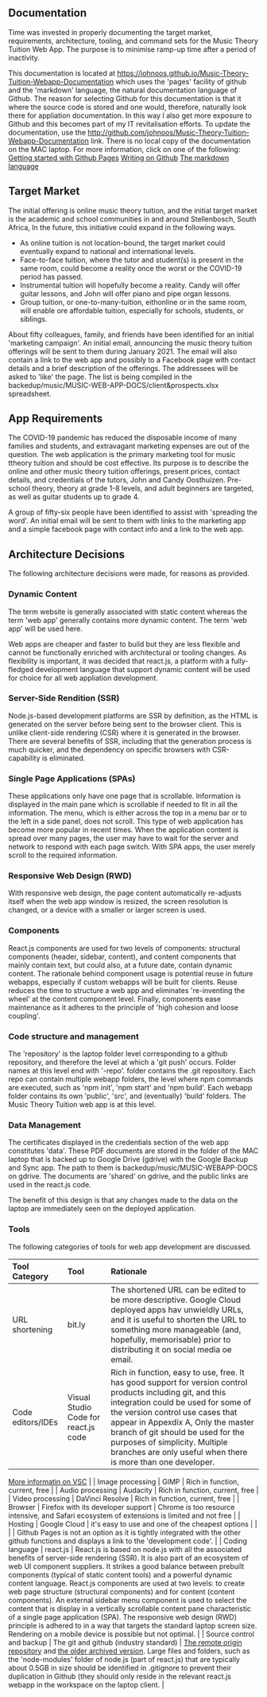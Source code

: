 ## Documentation
Time was invested in properly documenting the target market, requirements, architecture, tooling, and command sets for the Music Theory Tuition Web App. 
The purpose is to minimise ramp-up time after a period of inactivity.

This documentation is located 
at https://johnoos.github.io/Music-Theory-Tuition-Webapp-Documentation
which uses the 'pages' facility of github and the 'markdown' language, the 
natural documentation language of Github. 
The reason for selecting Github for this documentation is that it where the 
source code is stored and one would, therefore, naturally look there for appliation documentation. 
In this way I also get more exposure to Github and this becomes part of my IT revitalisation efforts.
To update the documentation, use the http://github.com/johnoos/Music-Theory-Tuition-Webapp-Documentation link. 
There is no local copy of the documentation on the MAC laptop. For more information, click on one of the following:
[Getting started with Github Pages](https://docs.github.com/en/github/working-with-github-pages/getting-started-with-github-pages) 
[Writing on Github](https://docs.github.com/en/github/writing-on-github)
[The markdown language](https://www.markdownguide.org/extended-syntax/)

## Target Market
The initial offering is online music theory tuition, and the initial target market is the academic and school communities in and around Stellenbosch, South Africa, In the future, this initiative could expand in the following ways.
* As online tuition is not location-bound, the target market could eventually expand to national and international levels.
* Face-to-face tuition, where the tutor and student(s) is present in the same room, could become a reality once the worst or the COVID-19 period has passed.
* Instrumental tuition will hopefully become a reality. Candy will offer guitar lessons, and John will offer piano and pipe organ lessons. 
* Group tuition, or one-to-many-tuition, eithonline or in the same room, will enable ore affordable tuition, especially for schools, students, or siblings.

About fifty colleagues, family, and friends have been identified for an initial 'marketing campaign'. An initial email, announcing the music theory tuition offerings will be sent to them during January 2021. The email will also contain a link to the web app and possibly to a Facebook page with contact details and a brief description of the offerings. The addressees will be asked to 'like' the page. The list is being compiled in the 
backedup/music/MUSIC-WEB-APP-DOCS/client&prospects.xlsx spreadsheet.

## App Requirements
The COVID-19 pandemic has reduced the disposable income of many families and students, and extravagant marketing expenses are out of the question. The web application is the primary marketing tool for music ttheory tuition and should be cost effective. Its purpose is to describe the online and other music theory tuition offerings, present prices, contact details, and credentials of the tutors, John and Candy Oosthuizen. Pre-school theory, theory at grade 1-8 levels, and adult beginners are targeted, as well as guitar students up to grade 4. 

A group of fifty-six people have been identified to assist with 'spreading the word'. An initial email will be sent to them with links to the marketing app and a simple facebook page with contact info and a link to the web app.

## Architecture Decisions
The following architecture decisions were made, for reasons as provided.

### Dynamic Content
The term website is generally associated with static content whereas the term 'web app' generally contains more dynamic content. The term 'web app' will be used here.

Web apps are cheaper and faster to build but they are less flexible and cannot be functionally enriched with architectural or tooling changes. As flexibility is important, it was decided that react.js, a platform with a fully-fledged development language that support dynamic content will be used for choice for all web appliation development.

### Server-Side Rendition (SSR)
Node.js-based development platforms are SSR by definition, as the HTML is generated on the server before being sent to the browser client. This is unlike client-side rendering (CSR) where it is generated in the browser. There are several benefits of SSR, including that the generation process is much quicker, and the dependency on specific browsers with CSR-capability is eliminated.

### Single Page Applications (SPAs)
These applications only have one page that is scrollable. Information is displayed in the main pane which is scrollable if needed to fit in all the information. The menu, which is either across the top in a menu bar or to the left in a side panel, does not scroll. This type of web application has become more popular in recent times. When the application content is spread over many pages, the user may have to wait for the server and network to respond with each page switch. With SPA apps, the user merely scroll to the required information.

### Responsive Web Design (RWD)
With responsive web design, the page content automatically re-adjusts itself when the web app window is resized, the screen resolution is changed, or a device with a smaller or larger screen is used.

### Components
React.js components are used for two levels of components: structural components (header, sidebar, content), and content components that mainly contain text, but could also, at a future date, contain dynamic content. The rationale behind component usage is potential reuse in future webapps, especially if custom webapps will be built for clients. Reuse reduces the time to structure a web app and eliminates 're-inventing the wheel' at the content component level. Finally, components ease maintenance as it adheres to the principle of 'high cohesion and loose coupling'.

### Code structure and management
The 'repository' is the laptop folder level corresponding to a github repository, and therefore the level at which a 'git push' occurs. Folder names at this level end with '-repo'. folder contains the .git repository. Each repo can contain multiple webapp folders, the level where npm commands are executed, such as 'npm init', 'npm start' and 'npm build'. Each webapp folder contains its own 'public', 'src', and (eventually) 'build' folders.
The Music Theory Tuition web app is at this level.

### Data Management
The certificates displayed in the credentials section of the web app constitutes 'data'. These PDF documents are stored in the folder of the MAC laptop that is backed up to Google Drive (gdrive) with the Google Backup and Sync app. The path to them is backedup/music/MUSIC-WEBAPP-DOCS on gdrive. The documents are 'shared' on gdrive, and the public links are used in the react.js code.

The benefit of this design is that any changes made to the data on the laptop are immediately seen on the deployed application.

### Tools
The following categories of tools for web app development are discussed.

| Tool Category | Tool | Rationale |
| :-- | :-- | :-- |
| URL shortening | bit.ly | The shortened URL can be edited to be more descriptive. Google Cloud deployed apps hav unwieldly URLs, and it is useful to shorten the URL to something more manageable (and, hopefully, memorisable) prior to distributing it on social media oe email. |
| Code editors/IDEs | Visual Studio Code for react.js code | Rich in function, easy to use, free. It has good support for version control products including git, and this integration could be used for some of the version control use cases that appear in Appexdix A, Only the master branch of git should be used for the purposes of simplicity. Multiple branches are only useful when there is more than one developer. 

[More informatin on VSC](https://code.visualstudio.com/docs#vscode) |
| Image processing | GIMP | Rich in function, current, free |
| Audio processing | Audacity | Rich in function, current, free |
| Video processing | DaVinci Resolve | Rich in function, current, free |
| Browser | Firefox with its developer support | Chrome is too resource intensive, and Safari ecosystem of extensions is limited and not free |
| Hosting | Google Cloud | it's easy to use and one of the cheapest options | 
| | | Github Pages is not an option as it is tightly integrated with the other github functions and displays a link to the 'development code'. |
| Coding language | react.js | React.js is based on node.js with all the associated benefits of server-side rendering (SSR). It is also part of an ecosystem of web UI component suppliers. It strikes a good balance between prebuilt components (typical of static content tools) and a powerful dynamic content language. React.js components are used at two levels: to create web page structure (structural components) and for content (content components). An external sidebar menu component is used to select the content that is display in a vertically scrollable content pane characteristic of a single page application (SPA). The responsive web design (RWD) principle is adhered to in a way that targets the standard laptop screen size. Rendering on a mobile device is possible but not optimal. |
| Source control and backup | The git and github (industry standard) | [The remote origin repository](http://github.com/johnoos/react.js-repo) and [the older archived version](http://github.com/johnoos/react.js-repo-older). Large files and folders, such as the 'node-modules' folder of node.js (part of react.js) that are typically about 0.5GB in size should be identified in .gitignore to prevent their duplication in Github (they should only reside in the relevant react.js webapp in the workspace on the laptop client. |
